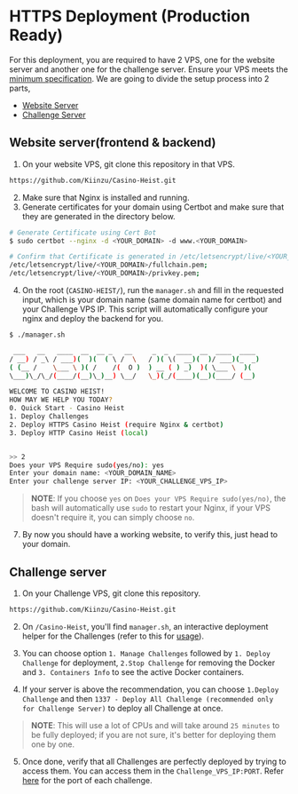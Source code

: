 # HTTPS Deployment (Production Ready)

For this deployment, you are required to have 2 VPS, one for the website server and another one for the challenge server. Ensure your VPS meets the [minimum specification](../README.md#minimum-recommended-specification). We are going to divide the setup process into 2 parts, 
- [Website Server](#website-serverfrontend--backend)
- [Challenge Server](#challenge-server)

## Website server(frontend & backend)
1. On your website VPS, git clone this repository in that VPS.

```bash
https://github.com/Kiinzu/Casino-Heist.git
```

2. Make sure that Nginx is installed and running.
3. Generate certificates for your domain using Certbot and make sure that they are generated in the directory below.

```bash
# Generate Certificate using Cert Bot
$ sudo certbot --nginx -d <YOUR_DOMAIN> -d www.<YOUR_DOMAIN> 

# Confirm that Certificate is generated in /etc/letsencrypt/live/<YOUR_DOMAIN>/
/etc/letsencrypt/live/<YOUR_DOMAIN>/fullchain.pem;
/etc/letsencrypt/live/<YOUR_DOMAIN>/privkey.pem;
```

4. On the root (`CASINO-HEIST/`), run the `manager.sh` and fill in the requested input, which is your domain name (same domain name for certbot) and your Challenge VPS IP. This script will automatically configure your nginx and deploy the backend for you. <br>
```bash
$ ./manager.sh

 ___   __   ____  __  __ _   __     _  _  ____  __  ____  ____ 
/ __) / _\ / ___)(  )(  ( \ /  \   / )( \(  __)(  )/ ___)(_  _)
( (__ /    \___ \ )( /    /(  O )  ) __ ( ) _)  )( \___ \  )(  
\___)\_/\_/(____/(__)\_)__) \__/   \_)(_/(____)(__)(____/ (__) 

WELCOME TO CASINO HEIST!
HOW MAY WE HELP YOU TODAY?
0. Quick Start - Casino Heist
1. Deploy Challenges
2. Deploy HTTPS Casino Heist (require Nginx & certbot)
3. Deploy HTTP Casino Heist (local)


>> 2
Does your VPS Require sudo(yes/no): yes
Enter your domain name: <YOUR_DOMAIN_NAME>
Enter your challenge server IP: <YOUR_CHALLENGE_VPS_IP>
```
>**NOTE**: If you choose `yes` on `Does your VPS Require sudo(yes/no)`, the bash will automatically use `sudo` to restart your Nginx, if your VPS doesn't require it, you can simply choose `no`.

7. By now you should have a working website, to verify this, just head to your domain.

## Challenge server
1. On your Challenge VPS, git clone this repository.

```bash
https://github.com/Kiinzu/Casino-Heist.git
```

2. On `/Casino-Heist`, you'll find `manager.sh`, an interactive deployment helper for the Challenges (refer to this for [usage](#local-Challenge-only-version)).

3. You can choose option `1. Manage Challenges` followed by `1. Deploy Challenge` for deployment, `2.Stop Challenge` for removing the Docker and `3. Containers Info` to see the active Docker containers. 

4. If your server is above the recommendation, you can choose `1.Deploy Challenge` and then `1337 - Deploy All Challenge (recommended only for Challenge Server)` to deploy all Challenge at once. 
> **NOTE**: This will use a lot of CPUs and will take around `25 minutes` to be fully deployed; if you are not sure, it's better for deploying them one by one.

5. Once done, verify that all Challenges are perfectly deployed by trying to access them. You can access them in the `Challenge_VPS_IP:PORT`. Refer [here](/Challenges/note.txt) for the port of each challenge.
